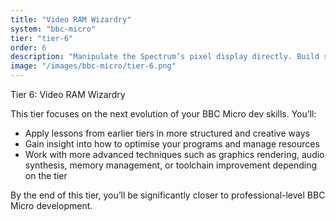 ```yaml
---
title: "Video RAM Wizardry"
system: "bbc-micro"
tier: "tier-6"
order: 6
description: "Manipulate the Spectrum’s pixel display directly. Build screen effects the hardware never intended."
image: "/images/bbc-micro/tier-6.png"
---
```


Tier 6: Video RAM Wizardry

This tier focuses on the next evolution of your BBC Micro dev skills.
You’ll:
- Apply lessons from earlier tiers in more structured and creative ways
- Gain insight into how to optimise your programs and manage resources
- Work with more advanced techniques such as graphics rendering, audio synthesis,
  memory management, or toolchain improvement depending on the tier

By the end of this tier, you’ll be significantly closer to professional-level BBC Micro development.
